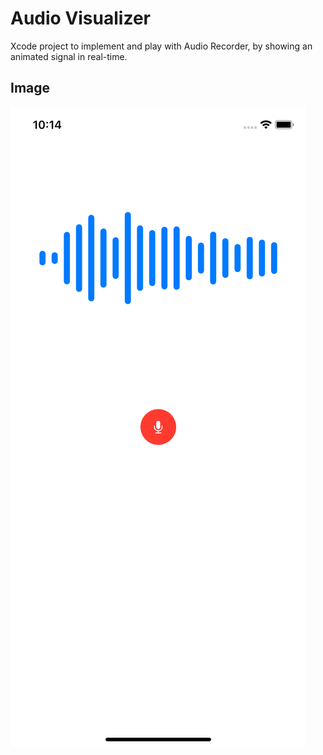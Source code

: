# Audio Visualizer

Xcode project to implement and play with Audio Recorder, by showing an animated signal in real-time.

## Image
![demo](./audio-visualizer-demo.png)
